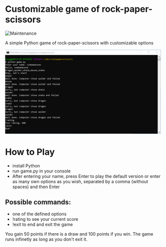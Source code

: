 # Customizable game of rock-paper-scissors

![Maintenance](https://img.shields.io/badge/Maintained%3F-yes-green.svg)

A simple Python game of rock-paper-scissors with customizable options

![screenshot](img\rps_game.PNG)

# How to Play

- install Python
- run game.py in your console
- After entering your name, press Enter to play the default version or enter as many own options as you wish, separated by a comma (without spaces) and then Enter

## Possible commands:

- one of the defined options
- !rating to see your current score
- !exit to end and exit the game

You gain 50 points if there is a draw and 100 points if you win.
The game runs infinetly as long as you don't exit it.
